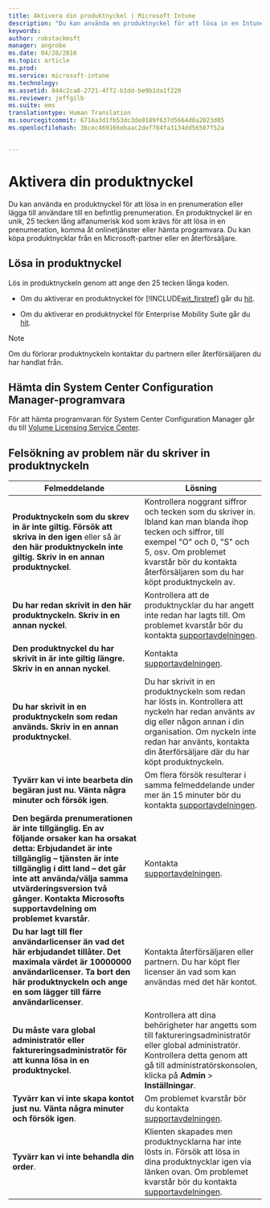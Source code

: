 ```yaml
---
title: Aktivera din produktnyckel | Microsoft Intune
description: "Du kan använda en produktnyckel för att lösa in en Intune-prenumeration eller lägga till användare till en befintlig prenumeration."
keywords: 
author: robstackmsft
manager: angrobe
ms.date: 04/28/2016
ms.topic: article
ms.prod: 
ms.service: microsoft-intune
ms.technology: 
ms.assetid: 844c2ca8-2721-4f72-b1dd-be9b1da1f220
ms.reviewer: jeffgilb
ms.suite: ems
translationtype: Human Translation
ms.sourcegitcommit: 6716a3d1fb53dc3de0189f637d5664d0a2023d05
ms.openlocfilehash: 36cec469166ebaac2def784fa3134dd56587f52a


---
```


# Aktivera din produktnyckel
Du kan använda en produktnyckel för att lösa in en prenumeration eller lägga till användare till en befintlig prenumeration. En produktnyckel är en unik, 25 tecken lång alfanumerisk kod som krävs för att lösa in en prenumeration, komma åt onlinetjänster eller hämta programvara. Du kan köpa produktnycklar från en Microsoft-partner eller en återförsäljare.

## Lösa in produktnyckel
Lös in produktnyckeln genom att ange den 25 tecken långa koden.

-   Om du aktiverar en produktnyckel för [!INCLUDE[wit_firstref](./includes/wit_firstref_md.md)] går du [hit](https://account.manage.microsoft.com/commerce/productkeystart.aspx).

-   Om du aktiverar en produktnyckel för Enterprise Mobility Suite går du [hit](http://www.microsoft.com/ems/open).

> [!NOTE]
> Om du förlorar produktnyckeln kontaktar du partnern eller återförsäljaren du har handlat från.

## Hämta din System Center Configuration Manager-programvara
För att hämta programvaran för System Center Configuration Manager går du till [Volume Licensing Service Center](http://go.microsoft.com/fwlink/?LinkID=232300).

## Felsökning av problem när du skriver in produktnyckeln

|Felmeddelande|Lösning|
|-----------------|--------------|
|**Produktnyckeln som du skrev in är inte giltig. Försök att skriva in den igen** eller så är **den här produktnyckeln inte giltig. Skriv in en annan produktnyckel**.|Kontrollera noggrant siffror och tecken som du skriver in. Ibland kan man blanda ihop tecken och siffror, till exempel "O" och 0, "S" och 5, osv. Om problemet kvarstår bör du kontakta återförsäljaren som du har köpt produktnyckeln av.|
|**Du har redan skrivit in den här produktnyckeln. Skriv in en annan nyckel**.|Kontrollera att de produktnycklar du har angett inte redan har lagts till. Om problemet kvarstår bör du kontakta [supportavdelningen](http://go.microsoft.com/fwlink/?LinkID=394189).|
|**Den produktnyckel du har skrivit in är inte giltig längre. Skriv in en annan nyckel**.|Kontakta [supportavdelningen](http://go.microsoft.com/fwlink/?LinkID=394189).|
|**Du har skrivit in en produktnyckeln som redan används. Skriv in en annan produktnyckel**.|Du har skrivit in en produktnyckeln som redan har lösts in. Kontrollera att nyckeln har redan använts av dig eller någon annan i din organisation. Om nyckeln inte redan har använts, kontakta din återförsäljare där du har köpt produktnyckeln.|
|**Tyvärr kan vi inte bearbeta din begäran just nu. Vänta några minuter och försök igen**.|Om flera försök resulterar i samma felmeddelande under mer än 15 minuter bör du kontakta [supportavdelningen](http://go.microsoft.com/fwlink/?LinkID=394189).|
|**Den begärda prenumerationen är inte tillgänglig. En av följande orsaker kan ha orsakat detta: Erbjudandet är inte tillgänglig – tjänsten är inte tillgänglig i ditt land – det går inte att använda/välja samma utvärderingsversion två gånger. Kontakta Microsofts supportavdelning om problemet kvarstår**.|Kontakta [supportavdelningen](http://go.microsoft.com/fwlink/?LinkID=394189).|
|**Du har lagt till fler användarlicenser än vad det här erbjudandet tillåter. Det maximala värdet är 10000000 användarlicenser. Ta bort den här produktnyckeln och ange en som lägger till färre användarlicenser**.|Kontakta återförsäljaren eller partnern. Du har köpt fler licenser än vad som kan användas med det här kontot.|
|**Du måste vara global administratör eller faktureringsadministratör för att kunna lösa in en produktnyckel**.|Kontrollera att dina behörigheter har angetts som till faktureringsadministratör eller global administratör. Kontrollera detta genom att gå till administratörskonsolen, klicka på **Admin** &gt; **Inställningar**.|
|**Tyvärr kan vi inte skapa kontot just nu. Vänta några minuter och försök igen**.|Om problemet kvarstår bör du kontakta [supportavdelningen](http://go.microsoft.com/fwlink/?LinkID=394189).|
|**Tyvärr kan vi inte behandla din order**.|Klienten skapades men produktnycklarna har inte lösts in. Försök att lösa in dina produktnycklar igen via länken ovan. Om problemet kvarstår bör du kontakta [supportavdelningen](http://go.microsoft.com/fwlink/?LinkID=394189).|



<!--HONumber=Jul16_HO4-->


